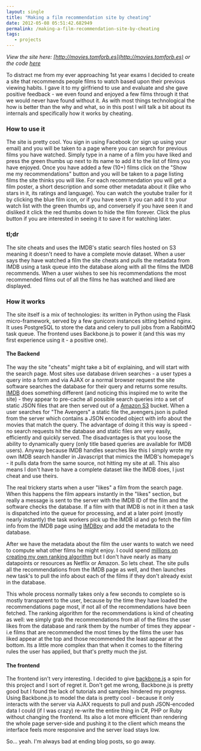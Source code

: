 ```yaml
---
layout: single
title: "Making a film recommendation site by cheating"
date: 2012-05-08 05:51:42.682949
permalink: /making-a-film-recommendation-site-by-cheating
tags:
   - projects
---
```


_View the site here: [http://movies.tomforb.es](http://movies.tomforb.es) or the code [here](https://github.com/orf/MovieFinder)_

To distract me from my ever approaching 1st year exams I decided to create a site that recommends people films to watch based upon their previous viewing habits. I gave it to my girlfriend to use and evaluate and she gave positive feedback - we even found and enjoyed a few films through it that we would never have found without it. As with most things technological the how is better than the why and what, so in this post I will talk a bit about its internals and specifically how it works by cheating.


### How to use it ###
The site is pretty cool. You sign in using Facebook (or sign up using your email) and you will be taken to a page where you can search for previous films you have watched. Simply type in a name of a film you have liked and press the green thumbs up next to its name to add it to the list of films you have enjoyed. Once you have added a few (10+) films click on the "Show me my recommendations" button and you will be taken to a page listing films the site thinks you will like. For each recommendation you will get a film poster, a short description and some other metadata about it (like who stars in it, its ratings and language). You can watch the youtube trailer for it by clicking the blue film icon, or if you have seen it you can add it to your watch list with the green thumbs up, and conversely if you have seen it and disliked it click the red thumbs down to hide the film forever. Click the plus button if you are interested in seeing it to save it for watching later.


### tl;dr ###
The site cheats and uses the IMDB's static search files hosted on S3 meaning it doesn't need to have a complete movie dataset. When a user says they have watched a film the site cheats and pulls the metadata  from IMDB using a task queue into the database along with all the films the IMDB recommends. When a user wishes to see his recommendations the most recommended films out of all the films he has watched and liked are displayed.


### How it works ###
The site itself is a mix of technologies: its written in Python using the Flask micro-framework, served by a few gunicorn instances sitting behind nginx. It uses PostgreSQL to store the data and celery to pull jobs from a RabbitMQ task queue. The frontend uses Backbone.js to power it (and this was my first experience using it - a positive one).


#### The Backend ####

The way the site "cheats" might take a bit of explaining, and will start with the search page. Most sites use database driven searches - a user types a query into a form and via AJAX or a normal browser request the site software searches the database for their query and returns some results. [IMDB](http://imdb.com) does something different (and noticing this inspired me to write the site) - they appear to pre-cache all possible search queries into a set of static JSON files that are then served out of a [Amazon S3](http://aws.amazon.com/s3/) bucket. When a user searches for "The Avengers" a static file the_avengers.json is pulled from the server which contains a JSON encoded object with info about the movies that match the query. The advantage of doing it this way is speed - no search requests hit the database and static files are very easily, efficiently and quickly served. The disadvantages is that you loose the ability to dynamically query (only title based queries are available for IMDB users). Anyway because IMDB handles searches like this I simply wrote my own IMDB search handler in Javascript that mimics the IMDB's homepage's - it pulls data from the same source, not hitting my site at all. This also means I don't have to have a complete dataset like the IMDB does, I just cheat and use theirs.

The real trickery starts when a user "likes" a film from the search page. When this happens the film appears instantly in the "likes" section, but really a message is sent to the server with the IMDB ID of the film and the software checks the database. If a film with that IMDB is not in it then a task is dispatched into the queue for processing, and at a later point (mostly nearly instantly) the task workers pick up the IMDB id and go fetch the film info from the IMDB page using [IMDBpy](http://imdbpy.sourceforge.net/downloads.html) and add the metadata to the database.

After we have the metadata about the film the user wants to watch we need to compute what other films he might enjoy. I could spend [millions on creating my own ranking algorithm](http://en.wikipedia.org/wiki/Netflix_Prize) but I don't have nearly as many datapoints or resources as Netflix or Amazon. So lets cheat. The site pulls all the recommendations from the IMDB page as well, and then launches new task's to pull the info about each of the films if they don't already exist in the database.

This whole process normally takes only a few seconds to complete so is mostly transparent to the user, because by the time they have loaded the recommendations page most, if not all of the recommendations have been fetched. The ranking algorithm for the recommendations is kind of cheating as well: we simply grab the recommendations from all of the films the user likes from the database and rank them by the number of times they appear - i.e films that are recommended the most times by the films the user has liked appear at the top and those recommended the least appear at the bottom. Its a little more complex than that when it comes to the filtering rules the user has applied, but that's pretty much the jist.


#### The frontend ####
The frontend isn't very interesting. I decided to give [backbone.js](http://documentcloud.github.com/backbone/) a spin for this project and I sort of regret it. Don't get me wrong, Backbone.js is pretty good but I found the lack of tutorials and samples hindered my progress. Using Backbone.js to model the data is pretty cool - because it only interacts with the server via AJAX requests to pull and push JSON-encoded data I could (if I was crazy) re-write the entire thing in C#, PHP or Ruby without changing the frontend. Its also a lot more efficient than rendering the whole page server-side and pushing it to the client which means the interface feels more responsive and the server load stays low.

So... yeah. I'm always bad at ending blog posts, so go away.
    